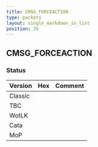 ```yaml
---
title: CMSG_FORCEACTION
type: packets
layout: single_markdown_in_list
position: 25
---
```


## CMSG_FORCEACTION

### Status

Version | Hex | Comment
---------- | ---------- | ---------- 
Classic |  |  
TBC |  |  
WotLK |  |  
Cata |  |  
MoP |  |  